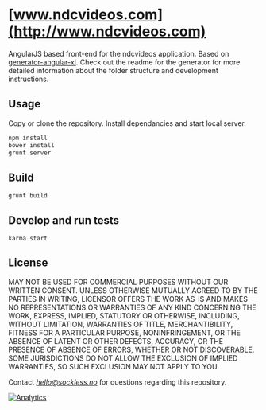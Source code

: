 [www.ndcvideos.com](http://www.ndcvideos.com)
===========

AngularJS based front-end for the ndcvideos application.
Based on [generator-angular-xl](https://github.com/kennethlynne/generator-angular-xl). Check out the readme for the generator for more detailed information about the folder structure and development instructions.

## Usage
Copy or clone the repository.
Install dependancies and start local server.

```bash
npm install
bower install
grunt server
```

## Build
`grunt build`

## Develop and run tests
`karma start`

License
--------------
MAY NOT BE USED FOR COMMERCIAL PURPOSES WITHOUT OUR WRITTEN CONSENT.
UNLESS OTHERWISE MUTUALLY AGREED TO BY THE PARTIES IN WRITING, LICENSOR OFFERS THE WORK AS-IS AND MAKES NO REPRESENTATIONS OR WARRANTIES OF ANY KIND CONCERNING THE WORK, EXPRESS, IMPLIED, STATUTORY OR OTHERWISE, INCLUDING, WITHOUT LIMITATION, WARRANTIES OF TITLE, MERCHANTIBILITY, FITNESS FOR A PARTICULAR PURPOSE, NONINFRINGEMENT, OR THE ABSENCE OF LATENT OR OTHER DEFECTS, ACCURACY, OR THE PRESENCE OF ABSENCE OF ERRORS, WHETHER OR NOT DISCOVERABLE. SOME JURISDICTIONS DO NOT ALLOW THE EXCLUSION OF IMPLIED WARRANTIES, SO SUCH EXCLUSION MAY NOT APPLY TO YOU.

Contact *hello@sockless.no* for questions regarding this repository.

[![Analytics](https://ga-beacon.appspot.com/UA-46835353-1/ndcvideos.com/README)](https://github.com/igrigorik/ga-beacon)
